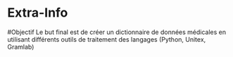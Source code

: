 # Extra-Info


#Objectif
Le but final est de créer un dictionnaire de données médicales en utilisant différents outils de traitement des langages (Python, Unitex, Gramlab)

